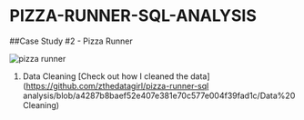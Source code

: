 # PIZZA-RUNNER-SQL-ANALYSIS

##Case Study #2 - Pizza Runner

![pizza runner](https://user-images.githubusercontent.com/107036397/188010947-ea11ecc7-2e60-42b8-8653-f5864877bd68.png)

1. Data Cleaning 
[Check out how I cleaned the data](https://github.com/zthedatagirl/pizza-runner-sql analysis/blob/a4287b8baef52e407e381e70c577e004f39fad1c/Data%20Cleaning)
